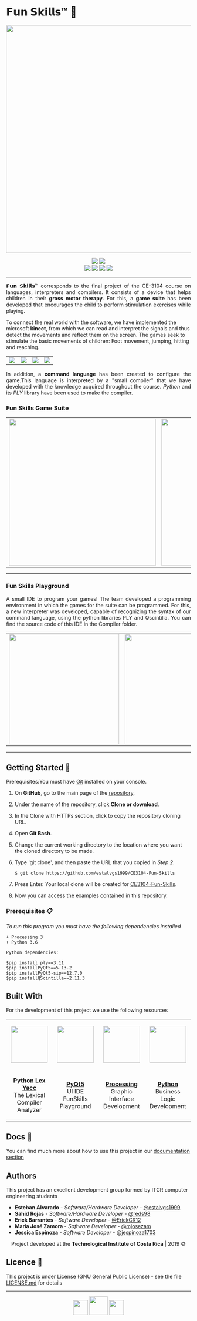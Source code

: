 # 𝗙𝘂𝗻 𝗦𝗸𝗶𝗹𝗹𝘀™ 🧩


<p align=center><img src="https://cutt.ly/Ueul1gR" width="620"></p>

<p align="center">
  <img
       src="https://camo.githubusercontent.com/a3469255f3fcdead1593919251ab6f438744e9be/68747470733a2f2f63692e6170707665796f722e636f6d2f6170692f70726f6a656374732f7374617475732f346f3338706c743078626f31756263382f6272616e63682f6d61737465723f7376673d74727565">
  
  <img src= "https://img.shields.io/badge/python-v3.7-blue">
  <br/>
  <img src= "https://img.shields.io/badge/status-stable-brightgreen">
 
  <img src="https://img.shields.io/badge/license-GPL-blue">
  <img src="https://img.shields.io/badge/Made%20with-Python-1f425f.svg">
  <img src="https://readthedocs.org/projects/ansicolortags/badge/?version=latest">
</p>

***


<p align='justify'>
𝗙𝘂𝗻 𝗦𝗸𝗶𝗹𝗹𝘀™ corresponds to the final project of the CE-3104 course on languages, interpreters and compilers. It consists of a device that helps children in their <b>gross motor therapy</b>. For this, a <b> game suite </b> has been developed that encourages the child to perform stimulation exercises while playing.</br>

To connect the real world with the software, we have implemented the microsoft <b>kinect</b>, from which we can read and interpret the signals and thus detect the movements and reflect them on the screen. The games seek to stimulate the basic movements of children: Foot movement, jumping, hitting and reaching.</br></p>

<table>
  <tr>
    <td>
      <img src="https://github.com/estalvgs1999/CE3104-Fun-Skills/blob/master/Games/gameSuite/img/Game%20-%20icons/balloonIcon.png">
    </td>
    <td>
      <img src="https://github.com/estalvgs1999/CE3104-Fun-Skills/blob/master/Games/gameSuite/img/Game%20-%20icons/flagIcon.png">
    </td>
    <td>
      <img src="https://github.com/estalvgs1999/CE3104-Fun-Skills/blob/master/Games/gameSuite/img/Game%20-%20icons/objectiveIcon.png">
    </td>
    <td>
      <img src="https://github.com/estalvgs1999/CE3104-Fun-Skills/blob/master/Games/gameSuite/img/Game%20-%20icons/spiderIcon.png">
    </td>
  </tr>
</table>

<p align='justify'>
In addition, a <b>command language</b> has been created to configure the game.This language is interpreted by a "small compiler" that we have developed with the knowledge acquired throughout the course. <i>Python</i> and its <i>PLY</i> library have been used to make the compiler.
</p>

### Fun Skills Game Suite
<table>
  <tr>
    <td>
      <img src="https://res.cloudinary.com/estalvgs1999/image/upload/v1575320708/CE3104/Fun%20Skills/Captura_de_pantalla_de_2019-12-02_12-38-15_cdi8h2.png" width="400">
    </td>
    <td>
      <img src="https://res.cloudinary.com/estalvgs1999/image/upload/v1575320708/CE3104/Fun%20Skills/Captura_de_pantalla_de_2019-12-02_12-42-03_kyz5re.png" width="400">
    </td>
  </tr>
</table>


---
### Fun Skills Playground

<p align='justify'>
A small IDE to program your games! The team developed a programming environment in which the games for the suite can be programmed. For this, a new interpreter was developed, capable of recognizing the syntax of our command language, using the python libraries PLY and Qscintilla.
You can find the source code of this IDE in the Compiler folder.
</p>

<table>
  <tr>
    <td>
      <img src="https://res.cloudinary.com/estalvgs1999/image/upload/v1575325244/CE3104/Fun%20Skills/demo_lfmpjq.gif" width="300">
    </td>
    <td>
      <img src="https://res.cloudinary.com/estalvgs1999/image/upload/v1575326273/CE3104/Fun%20Skills/Captura_de_pantalla_de_2019-12-02_15-44-38_vpqu3g.png" width="300">
    </td>
    <td>
      <img src="https://res.cloudinary.com/estalvgs1999/image/upload/v1575326263/CE3104/Fun%20Skills/Captura_de_pantalla_de_2019-12-02_15-45-31_izodyu.png" width="300">
    </td>
  </tr>
</table>

---
## Getting Started 🚀

<p align=justify>Prerequisites:You must have <a href="https://git-scm.com/book/es/v2/Inicio---Sobre-el-Control-de-Versiones-Instalaci%C3%B3n-de-Git">Git</a>
 installed on your console.</p>

1. On **GitHub**, go to the main page of the [repository](https://github.com/estalvgs1999/CE3104-Fun-Skills).
2. Under the name of the repository, click **Clone or download**.
3. In the Clone with HTTPs section, click to copy the repository cloning URL.
4. Open **Git Bash**.
5. Change the current working directory to the location where you want the cloned directory to be made.
6. Type 'git clone', and then paste the URL that you copied in _Step 2_.

   ```$ git clone https://github.com/estalvgs1999/CE3104-Fun-Skills```

7. Press Enter. Your local clone will be created for [CE3104-Fun-Skills](https://github.com/estalvgs1999/CE3104-Fun-Skills).
8. Now you can access the examples contained in this repository.

### Prerequisites 📋

_To run this program you must have the following dependencies installed_

```
+ Processing 3
+ Python 3.6

Python dependencies:

$pip install ply==3.11
$pip installPyQt5==5.13.2
$pip installPyQt5-sip==12.7.0
$pip installQScintilla==2.11.3
```

## Built With

For the development of this project we use the following resources

<table>
  <tr>
    <td>
      <p align=center><img src="https://pypi.org/static/images/logo-small.6eef541e.svg" width="100"></p>
    </td>
    <td>
      <p align=center><img src="https://encrypted-tbn0.gstatic.com/images?q=tbn:ANd9GcQPulCp1_2X95McIbF8PzbWQGzI1r9-eYUZZDfIgxpSLpt4zGoP&s" width="100"></p>
    </td>
    <td>
      <p align=center><img src="https://upload.wikimedia.org/wikipedia/commons/thumb/2/2e/Processing_3_logo.png/600px-Processing_3_logo.png" width="100"></p>
    </td>
    <td>
      <p align=center><img src="https://upload.wikimedia.org/wikipedia/commons/thumb/c/c3/Python-logo-notext.svg/1024px-Python-logo-notext.svg.png" width="100"></p>
    </td>
  </tr>
  
  <tr>
    <td>
      <p align=center><a href="https://www.dabeaz.com/ply/"><b>Python Lex Yacc</b></a>
        </br>The Lexical Compiler Analyzer</p>
    </td>
    <td>
      <p align=center><a href="https://www.qt.io/"><b>PyQt5</b></a>
</br>UI IDE FunSkills Playground</p>
    </td>
    <td>
      <p align=center>
        <a href="https://processing.org/"><b>Processing</b></a>
</br>Graphic Interface Development</p>
    </td>
    <td>
      <p align=center> <a href="https://www.python.org//"><b>Python</b></a>
        </br>Business Logic Development</p>
    </td>
  </tr>
</table>


## Docs 📖

You can find much more about how to use this project in our [documentation section](https://github.com/estalvgs1999/CE3104-Fun-Skills/tree/master/docs)

## Authors 

This project has an excellent development group formed by ITCR computer engineering students

* **Esteban Alvarado** - *Software/Hardware Developer* - [@estalvgs1999](https://github.com/estalvgs1999)
* **Sahid Rojas** - *Software/Hardware Developer* - [@reds98](https://github.com/reds98)
* **Erick Barrantes** - *Software Developer* - [@ErickCR12](https://github.com/ErickCR12)
* **María José Zamora** - *Software Developer* - [@mjosezam](https://github.com/mjosezam)
* **Jessica Espinoza** - *Software Developer* - [@jespinoza1703](https://github.com/jespinoza1703)


<p align="center"> Project developed at the <b>Technological Institute of Costa Rica</b> | 2019 🄯</p>


## Licence 📄

This project is under License (GNU General Public License) - see the file [LICENSE.md](https://github.com/estalvgs1999/CE3104-Fun-Skills/blob/master/LICENSE) for details

---
<p align="center">

  <img src="https://img2.freepng.es/20180420/ubq/kisspng-open-source-software-open-source-model-open-source-5ad9ba90da5134.5431202915242185128942.jpg" width="40"/>
  <img src="https://cutt.ly/ieulNTo" width="50"/>
<img src="https://amin-ahmadi.com/wp-content/uploads/2016/12/Built_with_Qt_RGB_logo_vertical.png" width="40"/>
</p>
